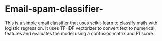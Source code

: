 # Email-spam-classifier-
This is a simple email classifier that uses scikit-learn to classify mails with logistic regression. It uses TF-IDF vectorizer to convert text to numerical features and evaluates the model using a confusion matrix and F1 score.
